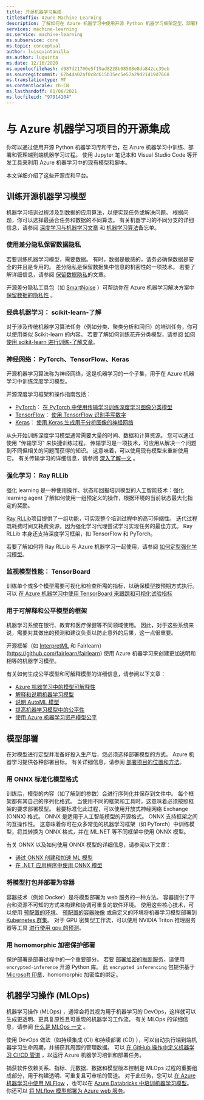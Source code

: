 ```yaml
---
title: 开源机器学习集成
titleSuffix: Azure Machine Learning
description: 了解如何在 Azure 机器学习中使用开源 Python 机器学习框架定型、部署和管理端到端机器学习解决方案。
services: machine-learning
ms.service: machine-learning
ms.subservice: core
ms.topic: conceptual
author: luisquintanilla
ms.author: luquinta
ms.date: 12/16/2020
ms.openlocfilehash: d987d21700e5f19ad8228b08508e8da842cc39eb
ms.sourcegitcommit: 67b44a02af0c8d615b35ec5e57a29d21419d7668
ms.translationtype: MT
ms.contentlocale: zh-CN
ms.lasthandoff: 01/06/2021
ms.locfileid: "97914104"
---
```

# <a name="open-source-integration-with-azure-machine-learning-projects"></a>与 Azure 机器学习项目的开源集成

你可以通过使用开源 Python 机器学习库和平台，在 Azure 机器学习中训练、部署和管理端到端机器学习过程。  使用 Jupyter 笔记本和 Visual Studio Code 等开发工具来利用 Azure 机器学习中的现有模型和脚本。  

本文详细介绍了这些开源库和平台。

## <a name="train-open-source-machine-learning-models"></a>训练开源机器学习模型

机器学习培训过程涉及到数据的应用算法，以便实现任务或解决问题。 根据问题，你可以选择最适合任务和数据的不同算法。 有关机器学习的不同分支的详细信息，请参阅 [深度学习与机器学习文章](./concept-deep-learning-vs-machine-learning.md) 和 [机器学习算法](algorithm-cheat-sheet.md)备忘单。

### <a name="preserve-data-privacy-using-differential-privacy"></a>使用差分隐私保留数据隐私

若要训练机器学习模型，需要数据。 有时，数据是敏感的，请务必确保数据是安全的并且是专用的。 差分隐私是保留数据集中信息的机密性的一项技术。 若要了解详细信息，请参阅 [保留数据隐私](concept-differential-privacy.md)的文章。 

开源差分隐私工具包（如 [SmartNoise](https://github.com/opendifferentialprivacy/smartnoise-core-python) ）可帮助你在 Azure 机器学习解决方案中 [保留数据的隐私性](how-to-differential-privacy.md) 。

### <a name="classical-machine-learning-scikit-learn"></a>经典机器学习： scikit-learn-了解

对于涉及传统机器学习算法任务（例如分类、聚类分析和回归）的培训任务，你可以使用类似 Scikit-learn 的内容。 若要了解如何训练花卉分类模型，请参阅 [如何使用 scikit-learn 进行训练-了解文章](how-to-train-scikit-learn.md)。

### <a name="neural-networks-pytorch-tensorflow-keras"></a>神经网络： PyTorch、TensorFlow、Keras

开源机器学习算法称为神经网络，这是机器学习的一个子集，用于在 Azure 机器学习中训练深度学习模型。

开源深度学习框架和操作指南包括：

 *  [PyTorch](https://github.com/pytorch/pytorch)： [在 PyTorch 中使用传输学习训练深度学习图像分类模型](how-to-train-pytorch.md) 
 *  [TensorFlow](https://github.com/tensorflow/tensorflow)： [使用 TensorFlow 识别手写数字](how-to-train-tensorflow.md)
 *  [Keras](https://github.com/keras-team/keras)： [使用 Keras 生成用于分析图像的神经网络](how-to-train-keras.md)

从头开始训练深度学习模型通常需要大量的时间、数据和计算资源。 您可以通过使用 "传输学习" 来快捷训练过程。 传输学习是一项技术，可应用从解决一个问题到不同但相关的问题而获得的知识。 这意味着，可以使用现有模型来重新使用它。 有关传输学习的详细信息，请参阅 [深入了解一文](concept-deep-learning-vs-machine-learning.md#transfer-learning) 。

### <a name="reinforcement-learning-ray-rllib"></a>强化学习： Ray RLLib

强化 learning 是一种使用操作、状态和回报培训模型的人工智能技术：强化 learning agent 了解如何使用一组预定义的操作，根据环境的当前状态最大化指定的奖励。 

[Ray RLLib](https://github.com/ray-project/ray)项目提供了一组功能，可实现整个培训过程中的高可伸缩性。 迭代过程既耗费时间又耗费资源，因为强化学习代理尝试学习实现任务的最佳方式。  Ray RLLib 本身还支持深度学习框架，如 TensorFlow 和 PyTorch。  

若要了解如何将 Ray RLLib 与 Azure 机器学习一起使用，请参阅 [如何定型强化学习模型](how-to-use-reinforcement-learning.md)。

### <a name="monitor-model-performance-tensorboard"></a>监视模型性能： TensorBoard

训练单个或多个模型需要可视化和检查所需的指标，以确保模型按预期方式执行。 可以 [在 Azure 机器学习中使用 TensorBoard 来跟踪和可视化试验指标](./how-to-monitor-tensorboard.md)

### <a name="frameworks-for-interpretable-and-fair-models"></a>用于可解释和公平模型的框架

机器学习系统在银行、教育和医疗保健等不同领域使用。 因此，对于这些系统来说，需要对其做出的预测和建议负责以防止意外的后果，这一点很重要。

开源框架（如 [InterpretML](https://github.com/interpretml/interpret/) 和 Fairlearn） (https://github.com/fairlearn/fairlearn) 使用 Azure 机器学习来创建更加透明和相等的机器学习模型。

有关如何生成公平模型和可解释模型的详细信息，请参阅以下文章：

- [Azure 机器学习中的模型可解释性](how-to-machine-learning-interpretability.md)
- [解释和说明机器学习模型](how-to-machine-learning-interpretability-aml.md)
- [说明 AutoML 模型](how-to-machine-learning-interpretability-automl.md)
- [提高机器学习模型中的公平性](concept-fairness-ml.md)
- [使用 Azure 机器学习资产模型公平](how-to-machine-learning-fairness-aml.md)

## <a name="model-deployment"></a>模型部署

在对模型进行定型并准备好投入生产后，您必须选择部署模型的方式。 Azure 机器学习提供各种部署目标。 有关详细信息，请参阅 [部署项目的位置和方法](./how-to-deploy-and-where.md)。

### <a name="standardize-model-formats-with-onnx"></a>用 ONNX 标准化模型格式

训练后，模型的内容（如了解到的参数）会进行序列化并保存到文件中。 每个框架都有其自己的序列化格式。 当使用不同的框架和工具时，这意味着必须按照框架的要求部署模型。 若要标准化此过程，可以使用开放式神经网络 Exchange (ONNX) 格式。 ONNX 是适用于人工智能模型的开源格式。 ONNX 支持框架之间的互操作性。 这意味着你可在众多常见的机器学习框架（如 PyTorch）中训练模型，将其转换为 ONNX 格式，并在 ML.NET 等不同框架中使用 ONNX 模型。

有关 ONNX 以及如何使用 ONNX 模型的详细信息，请参阅以下文章：

- [通过 ONNX 创建和加速 ML 模型](concept-onnx.md)
- [在 .NET 应用程序中使用 ONNX 模型](how-to-use-automl-onnx-model-dotnet.md)

### <a name="package-and-deploy-models-as-containers"></a>将模型打包并部署为容器

容器技术（例如 Docker）是将模型部署为 web 服务的一种方法。 容器提供了平台和资源不可知的方式来构建和协调可重复的软件环境。 使用这些核心技术，可以使用 [预配置的环境](./how-to-use-environments.md)、 [预配置的容器映像](./how-to-deploy-custom-docker-image.md) 或自定义的环境将机器学习模型部署到 [Kubernetes 群集](./how-to-deploy-azure-kubernetes-service.md?tabs=python)。 对于 GPU 密集型工作流，可以使用 NVIDIA Triton 推理服务器等工具 [进行使用 gpu 的预测](how-to-deploy-with-triton.md?tabs=python)。

### <a name="secure-deployments-with-homomorphic-encryption"></a>用 homomorphic 加密保护部署

保护部署是部署过程中的一个重要部分。 若要 [部署加密的推断服务](how-to-homomorphic-encryption-seal.md)，请使用 `encrypted-inference` 开源 Python 库。 此 `encrypted inferencing` 包提供基于 [Microsoft 印章](https://github.com/Microsoft/SEAL)、homomorphic 加密库的绑定。

## <a name="machine-learning-operations-mlops"></a>机器学习操作 (MLOps) 

机器学习操作 (MLOps) ，通常会将其视为用于机器学习的 DevOps，这样就可以生成更透明、更具复原性且可重现的机器学习工作流。 有关 MLOps 的详细信息，请参阅 [什么是 MLOps 一文](./concept-model-management-and-deployment.md) 。 

使用 DevOps 做法（如持续集成 (CI) 和持续部署 (CD) ），可以自动执行端到端机器学习生命周期，并捕获其周围的管理数据。 可以 [在 GitHub 操作中定义机器学习 CI/CD 管道](./how-to-github-actions-machine-learning.md) ，以运行 Azure 机器学习培训和部署任务。 

捕获软件依赖关系、指标、元数据、数据和模型版本控制是 MLOps 过程的重要组成部分，用于构建透明、可重复且可审核的管道。 对于此任务，您可以 [在 Azure 机器学习中使用 MLFlow](how-to-use-mlflow.md) ，也可以在 [Azure Databricks 中培训机器学习模型](./how-to-use-mlflow-azure-databricks.md)。 你还可以 [将 MLflow 模型部署为 Azure web 服务](how-to-deploy-mlflow-models.md)。 
